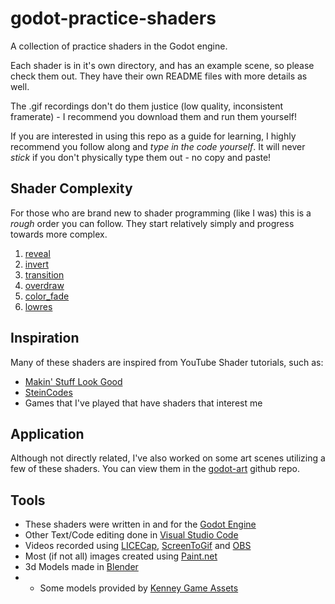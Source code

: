 # godot-practice-shaders
A collection of practice shaders in the Godot engine.

Each shader is in it's own directory, and has an example scene, so please check them out. They have their own README files with more details as well.

The .gif recordings don't do them justice (low quality, inconsistent framerate) - I recommend you download them and run them yourself!

If you are interested in using this repo as a guide for learning, I highly recommend you follow along and _type in the code yourself_. It will never *stick* if you don't physically type them out - no copy and paste!

## Shader Complexity
For those who are brand new to shader programming (like I was) this is a _rough_ order you can follow. They start relatively simply and progress towards more complex.

1. [reveal](2d/reveal)
1. [invert](2d/invert)
1. [transition](2d/transition)
1. [overdraw](3d/overdraw)
1. [color_fade](2d/color_fade)
1. [lowres](3d/lowres)

## Inspiration
Many of these shaders are inspired from YouTube Shader tutorials, such as:
* [Makin' Stuff Look Good](https://www.youtube.com/channel/UCEklP9iLcpExB8vp_fWQseg)
* [SteinCodes](https://steincodes.tumblr.com/)
* Games that I've played that have shaders that interest me

## Application
Although not directly related, I've also worked on some art scenes utilizing a few of these shaders. You can view them in the [godot-art](https://github.com/DevinPentecost/godot-art) github repo.

## Tools
* These shaders were written in and for the [Godot Engine](https://godotengine.org/)
* Other Text/Code editing done in [Visual Studio Code](https://code.visualstudio.com)
* Videos recorded using [LICECap](https://www.cockos.com/licecap/), [ScreenToGif](http://www.screentogif.com/) and [OBS](https://obsproject.com/)
* Most (if not all) images created using [Paint.net](https://www.getpaint.net/)
* 3d Models made in [Blender](https://www.blender.org/)
* * Some models provided by [Kenney Game Assets](https://kenney.nl/)
